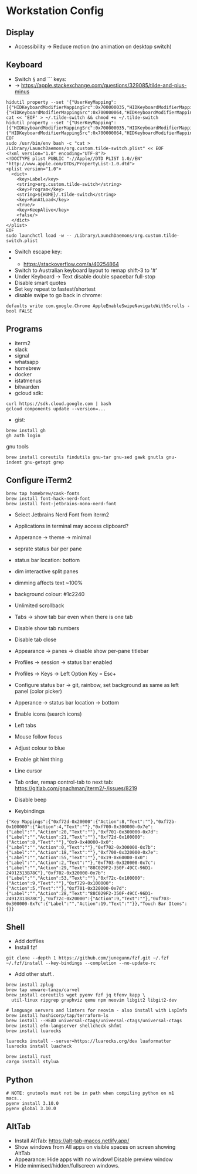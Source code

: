 # Workstation Config

## Display

- Accessibility -> Reduce motion (no animation on desktop switch)

## Keyboard

- Switch `§` and `\`` keys:
- -> https://apple.stackexchange.com/questions/329085/tilde-and-plus-minus

```
hidutil property --set '{"UserKeyMapping":[{"HIDKeyboardModifierMappingSrc":0x700000035,"HIDKeyboardModifierMappingDst":0x700000064},{"HIDKeyboardModifierMappingSrc":0x700000064,"HIDKeyboardModifierMappingDst":0x700000035}]}'
cat << 'EOF' > ~/.tilde-switch && chmod +x ~/.tilde-switch
hidutil property --set '{"UserKeyMapping":[{"HIDKeyboardModifierMappingSrc":0x700000035,"HIDKeyboardModifierMappingDst":0x700000064},{"HIDKeyboardModifierMappingSrc":0x700000064,"HIDKeyboardModifierMappingDst":0x700000035}]}'
EOF
sudo /usr/bin/env bash -c "cat > /Library/LaunchDaemons/org.custom.tilde-switch.plist" << EOF
<?xml version="1.0" encoding="UTF-8"?>
<!DOCTYPE plist PUBLIC "-//Apple//DTD PLIST 1.0//EN" "http://www.apple.com/DTDs/PropertyList-1.0.dtd">
<plist version="1.0">
  <dict>
    <key>Label</key>
    <string>org.custom.tilde-switch</string>
    <key>Program</key>
    <string>${HOME}/.tilde-switch</string>
    <key>RunAtLoad</key>
    <true/>
    <key>KeepAlive</key>
    <false/>
  </dict>
</plist>
EOF
sudo launchctl load -w -- /Library/LaunchDaemons/org.custom.tilde-switch.plist
```

- Switch escape key:
- - https://stackoverflow.com/a/40254864
- Switch to Australian keyboard layout to remap shift-3 to '#'
- Under Keyboard -> Text disable double spacebar full-stop
- Disable smart quotes
- Set key repeat to fastest/shortest
- disable swipe to go back in chrome:

```
defaults write com.google.Chrome AppleEnableSwipeNavigateWithScrolls -bool FALSE
```

## Programs

- iterm2
- slack
- signal
- whatsapp
- homebrew
- docker
- istatmenus
- bitwarden
- gcloud sdk:

```
curl https://sdk.cloud.google.com | bash
gcloud components update --version=...
```

- gist:

```
brew install gh
gh auth login
```

gnu tools

```
brew install coreutils findutils gnu-tar gnu-sed gawk gnutls gnu-indent gnu-getopt grep
```

## Configure iTerm2

```
brew tap homebrew/cask-fonts
brew install font-hack-nerd-font
brew install font-jetbrains-mono-nerd-font
```

- Select Jetbrains Nerd Font from iterm2
- Applications in terminal may access clipboard?
- Apperance -> theme -> minimal
- seprate status bar per pane
- status bar location: bottom
- dim interactive split panes
- dimming affects text ~100%
- background colour: #1c2240
- Unlimited scrollback
- Tabs -> show tab bar even when there is one tab
- Disable show tab numbers
- Disable tab close
- Appearance -> panes -> disable show per-pane titlebar
- Profiles -> session -> status bar enabled
- Profiles -> Keys -> Left Option Key = Esc+
- Configure status bar -> git, rainbow, set background as same as left panel
  (color picker)
- Apperance -> status bar location -> bottom
- Enable icons (search icons)
- Left tabs
- Mouse follow focus
- Adjust colour to blue
- Enable git hint thing
- Line cursor
- Tab order, remap control-tab to next tab: https://gitlab.com/gnachman/iterm2/-/issues/8219
- Disable beep

- Keybindings

```
{"Key Mappings":{"0xf72d-0x20000":{"Action":8,"Text":""},"0xf72b-0x100000":{"Action":4,"Text":""},"0xf700-0x300000-0x7e":{"Label":"","Action":20,"Text":""},"0xf701-0x300000-0x7d":{"Label":"","Action":21,"Text":""},"0xf72d-0x100000":{"Action":8,"Text":""},"0x9-0x40000-0x0":{"Label":"","Action":0,"Text":""},"0xf702-0x300000-0x7b":{"Label":"","Action":18,"Text":""},"0xf700-0x320000-0x7e":{"Label":"","Action":55,"Text":""},"0x19-0x60000-0x0":{"Label":"","Action":2,"Text":""},"0xf703-0x320000-0x7c":{"Label":"","Action":29,"Text":"88C029F2-350F-49CC-96D1-24912313B78C"},"0xf702-0x320000-0x7b":{"Label":"","Action":53,"Text":""},"0xf72c-0x100000":{"Action":9,"Text":""},"0xf729-0x100000":{"Action":5,"Text":""},"0xf701-0x320000-0x7d":{"Label":"","Action":28,"Text":"88C029F2-350F-49CC-96D1-24912313B78C"},"0xf72c-0x20000":{"Action":9,"Text":""},"0xf703-0x300000-0x7c":{"Label":"","Action":19,"Text":""}},"Touch Bar Items":{}}
```

## Shell

- Add dotfiles
- Install fzf

```
git clone --depth 1 https://github.com/junegunn/fzf.git ~/.fzf
~/.fzf/install --key-bindings --completion --no-update-rc
```

- Add other stuff..

```
brew install zplug
brew tap vmware-tanzu/carvel
brew install coreutils wget pyenv fzf jq tfenv kapp \
  util-linux ripgrep graphviz qemu npm neovim libgit2 libgit2-dev

# language servers and linters for neovim - also install with LspInfo
brew install hashicorp/tap/terraform-ls
brew install --HEAD universal-ctags/universal-ctags/universal-ctags
brew install efm-langserver shellcheck shfmt
brew install luarocks

luarocks install --server=https://luarocks.org/dev luaformatter
luarocks install luacheck

brew install rust
cargo install stylua
```

## Python

```
# NOTE: gnutools must not be in path when compiling python on m1 macs..
pyenv install 3.10.0
pyenv global 3.10.0
```

## AltTab

- Install AltTab: https://alt-tab-macos.netlify.app/
- Show windows from All apps on visible spaces on screen showing AltTab
- Appearance: Hide apps with no window! Disable preview window
- Hide minmised/hidden/fullscreen windows.

